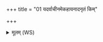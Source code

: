 +++
title = "01 यदर्वाचीनमेकहायनादनृतं किम्"

+++
<details><summary>मूलम् (WS)</summary>

यदर्वाचीनमेकहायनादनृतं किं चोदिम ।  
आपो मा तस्मादेनसो दुरितात्पान्तु विश्वतः ॥ १ ॥
</details>